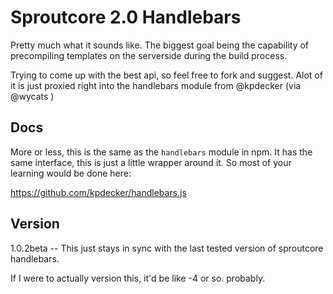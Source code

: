 # Sproutcore 2.0 Handlebars

Pretty much what it sounds like. The biggest goal being the capability of precompiling templates on the serverside during the build process.

Trying to come up with the best api, so feel free to fork and suggest. Alot of it is just proxied right into the handlebars module from @kpdecker (via @wycats )

## Docs

More or less, this is the same as the `handlebars` module in npm. It has the same interface, this is just a little wrapper around it. So most of your learning would be done here:

https://github.com/kpdecker/handlebars.js

## Version

1.0.2beta  -- This just stays in sync with the last tested version of sproutcore handlebars.

If I were to actually version this, it'd be like -4 or so. probably.
